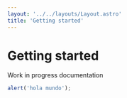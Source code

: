 ```yaml
---
layout: '../../layouts/Layout.astro'
title: 'Getting started'
---
```


# Getting started

Work in progress documentation

```js
alert('hola mundo');
```
